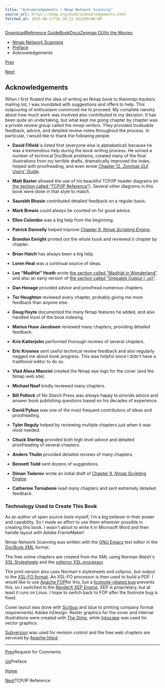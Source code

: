```yaml
---
title: "Acknowledgements | Nmap Network Scanning"
source_url: https://nmap.org/book/acknowledgements.html
fetched_at: 2025-09-17T16:38:12.561209+00:00
---
```


[Download](https://nmap.org/download.html)[Reference Guide](https://nmap.org/book/man.html)[Book](https://nmap.org/book/)[Docs](https://nmap.org/docs.html)[Zenmap GUI](https://nmap.org/zenmap/)[In the Movies](https://nmap.org/movies/)

* [Nmap Network Scanning](https://nmap.org/book/toc.html)
* [Preface](https://nmap.org/book/preface.html)
* Acknowledgements

[Prev](https://nmap.org/book/pref-rfc.html)

[Next](https://nmap.org/book/tcpip-ref.html)

Acknowledgements
----------

When I first floated the idea of writing an Nmap book to the*nmap-hackers* mailing list, I was inundated with
suggestions and offers to help. This outpouring of enthusiasm
convinced me to proceed. My complete naivety about how much work was
involved also contributed to my decision. It has been quite an
undertaking, but what kept me going chapter by chapter was a private
review group called the *nmap-writers*. They
provided invaluable feedback, advice, and detailed review notes
throughout the process. In particular, I would like to thank the
following people:

* **David Fifield** is listed first (everyone else is alphabetical) because he was a tremendous help during the book writing process. He solved a number of technical DocBook problems, created many of the final illustrations from my terrible drafts, dramatically improved the index, helped with proofreading, and even wrote [Chapter 12, *Zenmap GUI Users' Guide*](https://nmap.org/book/zenmap.html).

* **Matt Baxter** allowed the use of his beautiful TCP/IP header diagrams (in [the section called “TCP/IP Reference”](https://nmap.org/book/tcpip-ref.html)). Several other diagrams in this book were done in that style to match.

* **Saurabh Bhasin** contributed detailed feedback on a regular basis.

* **Mark Brewis** could always be counted on for good advice.

* **Ellen Colombo** was a big help from the beginning.

* **Patrick Donnelly** helped improve [Chapter 9, *Nmap Scripting Engine*](https://nmap.org/book/nse.html).

* **Brandon Enright** printed out the whole book and reviewed it chapter by chapter.

* **Brian Hatch** has always been a big help.

* **Loren Heal** was a continual source of ideas.

* **Lee “MadHat” Heath** wrote [the section called “MadHat in Wonderland”](https://nmap.org/book/nmap-overview-and-demos.html#madhat-story) and also an early version of [the section called “Grepable Output (`-oG`)”](https://nmap.org/book/output-formats-grepable-output.html).

* **Dan Henage** provided advice and proofread numerous chapters.

* **Tor Houghton** reviewed every chapter, probably giving me more feedback than anyone else.

* **Doug Hoyte** documented the many Nmap features he added, and also handled most of the book indexing.

* **Marius Huse Jacobsen** reviewed many chapters, providing detailed feedback.

* **Kris Katterjohn** performed thorough reviews of several chapters.

* **Eric Krosnes** sent useful technical review feedback and also regularly nagged me about book progress. This was helpful since I didn't have a traditional editor to do so.

* **Vlad Alexa Mancini** created the Nmap eye logo for the cover (and the Nmap web site).

* **Michael Naef** kindly reviewed many chapters.

* **Bill Pollock** of No Starch Press was always happy to provide advice and answer book publishing questions based on his decades of experience.

* **David Pybus** was one of the most frequent contributors of ideas and proofreading.

* **Tyler Reguly** helped by reviewing multiple chapters just when it was most needed.

* **Chuck Sterling** provided both high level advice and detailed proofreading of several chapters.

* **Anders Thulin** provided detailed reviews of many chapters.

* **Bennett Todd** sent dozens of suggestions.

* **Diman Todorov** wrote an initial draft of [Chapter 9, *Nmap Scripting Engine*](https://nmap.org/book/nse.html).

* **Catherine Tornabene** read many chapters and sent extremely detailed feedback.

### Technology Used to Create This Book ###

As an author of open source tools myself,
I'm a big believer in their power and capability. So I made an effort to use them wherever possible in creating this book. I wasn't about to write it in Microsoft Word and then handle layout with Adobe FrameMaker!

Nmap Network Scanning was written with the [GNU Emacs](http://www.gnu.org/software/emacs/) text editor in the [DocBook XML](http://www.docbook.org/) format.

The free online chapters are created from the XML using Norman Walsh's [XSL Stylesheets](http://wiki.docbook.org/topic/DocBookXslStylesheets) and the [xsltproc XSL processor](http://xmlsoft.org/XSLT/).

The print version also uses Norman's stylesheets and xsltproc,
but output to
the [XSL-FO
format](http://en.wikipedia.org/wiki/XSL_Formatting_Objects). An XSL-FO processor is then used to build a PDF. I
would like to
use [Apache FOP](http://xmlgraphics.apache.org/fop/)for this, but
a [footnote-related
bug](https://issues.apache.org/bugzilla/show_bug.cgi?id=37579) prevents this, so I switched to the [RenderX XEP
Engine](http://www.renderx.com/tools/xep.html). XEP is proprietary, but at least it runs on Linux.
I hope to switch back to FOP after the footnote bug is fixed.

Cover layout was done with [Scribus](http://www.scribus.net/) and (due to printing
company format requirements) Adobe InDesign. Raster graphics for the
cover and internal illustrations were created
with [The
Gimp](http://www.gimp.org/), while [Inkscape](http://www.inkscape.org/) was used for vector
graphics.

[Subversion](http://subversion.tigris.org/) was used for revision control and the free web chapters are serviced by [Apache httpd](http://httpd.apache.org/).

---

[Prev](https://nmap.org/book/pref-rfc.html)Request for Comments

[Up](https://nmap.org/book/preface.html)Preface

[Home](https://nmap.org/book/toc.html)

[Next](https://nmap.org/book/tcpip-ref.html)TCP/IP Reference